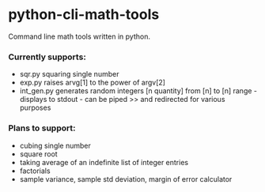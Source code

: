 # python-cli-math-tools
Command line math tools written in python. 



### Currently supports:

- sqr.py squaring single number
- exp.py raises arvg[1] to the power of argv[2]
- int_gen.py generates random integers [n quantity] from [n] to [n] range - displays to stdout - can be piped >> and redirected for various purposes




### Plans to support:

- cubing single number
- square root
- taking average of an indefinite list of integer entries
- factorials
- sample variance, sample std deviation, margin of error calculator


